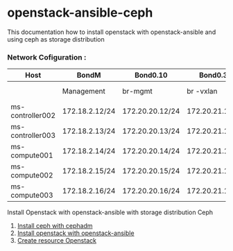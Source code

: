 # openstack-ansible-ceph
This documentation how to install openstack with openstack-ansible and using ceph as storage distribution

### Network Cofiguration :

| Host              | BondM          | Bond0.10        | Bond0.30        | Bond0.40        |Bond1.20        | Bond1            |
|-------------------|----------------|-----------------|-----------------|-----------------|-----------------|-----------------|
|                   | Management     | br-mgmt          | br -vxlan      | br-ext          |br-storage       | FIP Network     |
| ms-controller002 | 172.18.2.12/24 | 172.20.20.12/24 | 172.20.21.12/24 | 172.20.22.12/24 |  172.16.16.12/24 |                 |
| ms-controller003 | 172.18.2.13/24 | 172.20.20.13/24 | 172.20.21.13/24 | 172.20.22.13/24 | 172.16.16.13/24 |                  |
| ms-compute001     | 172.18.2.14/24 | 172.20.20.14/24 | 172.20.21.14/24 | 172.20.22.14/24 | 172.16.16.14/24 |                 |
| ms-compute002     | 172.18.2.15/24 | 172.20.20.15/24 | 172.20.21.15/24 | 172.20.22.15/24 | 172.16.16.15/24 |                 |
| ms-compute003     | 172.18.2.16/24 | 172.20.20.16/24 | 172.20.21.16/24 | 172.20.22.16/24 | 172.16.16.16/24 |                 |


Install Openstack with openstack-ansible with storage distribution Ceph

1. [Install ceph with cephadm](https://github.com/pahrialms/kolla-ansible-with-ceph/blob/main/ceph/cephadm.md)
2. [Install openstack with openstack-ansible](https://github.com/pahrialms/openstack-ansible-ceph/blob/main/openstack/openstack-ansible-ceph.md)
3. [Create resource Openstack](https://github.com/pahrialms/integrate-openstack-kube/blob/main/openstack/create-resource-openstack.md)

